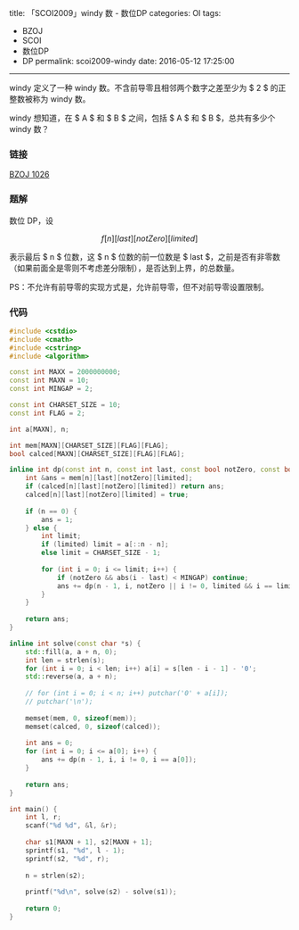 title: 「SCOI2009」windy 数 - 数位DP
categories: OI
tags: 
  - BZOJ
  - SCOI
  - 数位DP
  - DP
permalink: scoi2009-windy
date: 2016-05-12 17:25:00
---

windy 定义了一种 windy 数。不含前导零且相邻两个数字之差至少为 $ 2 $ 的正整数被称为 windy 数。

windy 想知道，在 $ A $ 和 $ B $ 之间，包括 $ A $ 和 $ B $，总共有多少个 windy 数？

<!-- more -->

### 链接
[BZOJ 1026](http://www.lydsy.com/JudgeOnline/problem.php?id=1026)

### 题解
数位 DP，设

$$ f[n][last][notZero][limited] $$

表示最后 $ n $ 位数，这 $ n $ 位数的前一位数是 $ last $，之前是否有非零数（如果前面全是零则不考虑差分限制），是否达到上界，的总数量。

PS：不允许有前导零的实现方式是，允许前导零，但不对前导零设置限制。

### 代码
```c++
#include <cstdio>
#include <cmath>
#include <cstring>
#include <algorithm>

const int MAXX = 2000000000;
const int MAXN = 10;
const int MINGAP = 2;

const int CHARSET_SIZE = 10;
const int FLAG = 2;

int a[MAXN], n;

int mem[MAXN][CHARSET_SIZE][FLAG][FLAG];
bool calced[MAXN][CHARSET_SIZE][FLAG][FLAG];

inline int dp(const int n, const int last, const bool notZero, const bool limited) {
    int &ans = mem[n][last][notZero][limited];
    if (calced[n][last][notZero][limited]) return ans;
    calced[n][last][notZero][limited] = true;
    
    if (n == 0) {
        ans = 1;
    } else {
        int limit;
        if (limited) limit = a[::n - n];
        else limit = CHARSET_SIZE - 1;
        
        for (int i = 0; i <= limit; i++) {
            if (notZero && abs(i - last) < MINGAP) continue;
            ans += dp(n - 1, i, notZero || i != 0, limited && i == limit);
        }
    }
    
    return ans;
}

inline int solve(const char *s) {
    std::fill(a, a + n, 0);
    int len = strlen(s);
    for (int i = 0; i < len; i++) a[i] = s[len - i - 1] - '0';
    std::reverse(a, a + n);
    
    // for (int i = 0; i < n; i++) putchar('0' + a[i]);
    // putchar('\n');
    
    memset(mem, 0, sizeof(mem));
    memset(calced, 0, sizeof(calced));
    
    int ans = 0;
    for (int i = 0; i <= a[0]; i++) {
        ans += dp(n - 1, i, i != 0, i == a[0]);
    }
    
    return ans;
}

int main() {
    int l, r;
    scanf("%d %d", &l, &r);
    
    char s1[MAXN + 1], s2[MAXN + 1];
    sprintf(s1, "%d", l - 1);
    sprintf(s2, "%d", r);
    
    n = strlen(s2);
    
    printf("%d\n", solve(s2) - solve(s1));
    
    return 0;
}
```

